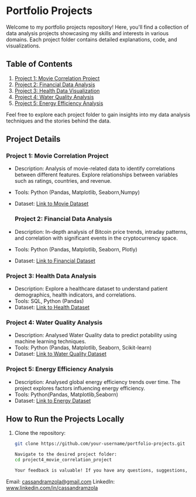 # Portfolio Projects

Welcome to my portfolio projects repository! Here, you'll find a collection of data analysis projects showcasing my skills and interests in various domains. Each project folder contains detailed explanations, code, and visualizations.

## Table of Contents

1. [Project 1: Movie Correlation Project](https://github.com/CassandraMzola/PortfolioProjects/blob/main/MovieCorrelationProject.ipynb)
2. [Project 2: Financial Data Analysis](https://github.com/CassandraMzola/PortfolioProjects/blob/main/FinancialAnalysisProject.ipynb)
3. [Project 3: Health Data Visualization](https://github.com/CassandraMzola/PortfolioProjects/blob/main/HealthCareAnalysis.ipynb)
4. [Project 4: Water Quality Analysis ](https://github.com/CassandraMzola/PortfolioProjects/blob/main/waterqualityanalysis.py)
5. [Project 5: Energy Efficiency  Analysis ](https://github.com/CassandraMzola/PortfolioProjects/blob/main/EnergyEfficiencyAnalysis.ipynb)
   
Feel free to explore each project folder to gain insights into my data analysis techniques and the stories behind the data.

## Project Details

### Project 1: Movie Correlation Project
- Description: Analysis of movie-related data to identify correlations between different features. Explore relationships between variables such as ratings, countries, and revenue.
- Tools: Python (Pandas, Matplotlib, Seaborn,Numpy)
- Dataset: [Link to Movie Dataset](https://www.kaggle.com/danielgrijalvas/movies)

  ### Project 2: Financial Data Analysis
- Description: In-depth analysis of Bitcoin price trends, intraday patterns, and correlation with significant events in the cryptocurrency space.
- Tools: Python (Pandas, Matplotlib, Seaborn, Plotly)
- Dataset: [Link to Financial Dataset](https://www.kaggle.com/datasets/jkraak/bitcoin-price-dataset)

### Project 3: Health Data Analysis
- Description: Explore a healthcare dataset to understand patient demographics, health indicators, and correlations.
- Tools: SQL, Python (Pandas)
- Dataset: [Link to Health Dataset](https://www.kaggle.com/datasets/prasad22/healthcare-dataset?rvi=1)

### Project 4: Water Quality Analysis
- Description: Analysed Water Quality data to predict potability using machine learning techniques.
- Tools: Python (Pandas, Matplotlib, Seaborn, Scikit-learn)
- Dataset: [Link to Water Quality  Dataset](https://www.kaggle.com/datasets/adityakadiwal/water-potability/data)

### Project 5: Energy Efficiency Analysis
- Description: Analysed global energy efficiency trends over time. The project explores factors influencing energy efficiency.
- Tools: Python(Pandas, Matplotlib,Seaborn)
- Dataset: [Link to Energy Dataset](https://github.com/owid/energy-data)

## How to Run the Projects Locally

1. Clone the repository:
   ```bash
   git clone https://github.com/your-username/portfolio-projects.git

   Navigate to the desired project folder:
   cd project4_movie_correlation_project

   Your feedback is valuable! If you have any questions, suggestions, or would like to connect, feel free to reach out:

Email: cassandramzola@gmail.com
LinkedIn: www.linkedin.com/in/cassandramzola

